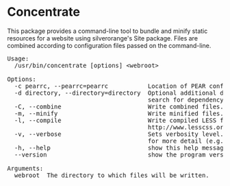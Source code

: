 Concentrate
===========
This package provides a command-line tool to bundle and minify static resources for a website using silverorange's Site package. Files are combined according to configuration files passed on the command-line.

<pre>
Usage:
  /usr/bin/concentrate [options] &lt;webroot&gt;

Options:
  -c pearrc, --pearrc=pearrc           Location of PEAR configuration file.
  -d directory, --directory=directory  Optional additional directory to
                                       search for dependency data files.
  -C, --combine                        Write combined files.
  -m, --minify                         Write minified files.
  -l, --compile                        Write compiled LESS files. See
                                       http://www.lesscss.org/.
  -v, --verbose                        Sets verbosity level. Use multiples
                                       for more detail (e.g. "-vv").
  -h, --help                           show this help message and exit
  --version                            show the program version and exit

Arguments:
  webroot  The directory to which files will be written.
</pre>
